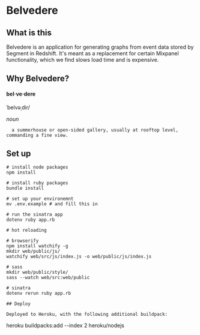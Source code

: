 # Belvedere

## What is this

Belvedere is an application for generating graphs from event data stored by Segment in Redshift.  It's meant as a replacement for certain Mixpanel functionality, which we find slows load time and is expensive.

## Why Belvedere?

#### bel·ve·dere
ˈbelvəˌdir/

_noun_

      a summerhouse or open-sided gallery, usually at rooftop level, commanding a fine view.

## Set up

```
# install node packages
npm install

# install ruby packages
bundle install

# set up your environemnt
mv .env.example # and fill this in

# run the sinatra app
dotenv ruby app.rb

# hot reloading

# browserify
npm install watchify -g
mkdir web/public/js/
watchify web/src/js/index.js -o web/public/js/index.js

# sass
mkdir web/public/style/
sass --watch web/src:web/public

# sinatra
dotenv rerun ruby app.rb

## Deploy

Deployed to Heroku, with the following additional buildpack:

```
heroku buildpacks:add --index 2 heroku/nodejs
```
